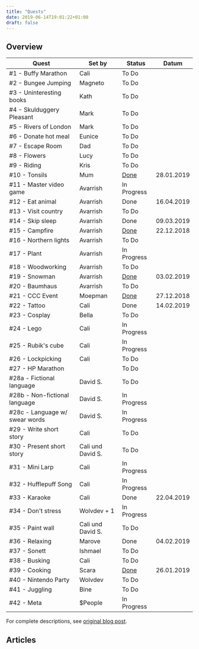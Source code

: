 ```yaml
---
title: "Quests"
date: 2019-06-14T19:01:22+01:00
draft: false
---
```


## Overview

| Quest                          | Set by            | Status                  | Datum      |
| ------------------------------ |------------------ | ----------------------- | ---------- |
| #1 - Buffy Marathon            | Cali              | To Do                   |            |
| #2 - Bungee Jumping            | Magneto           | To Do                   |            |
| #3 - Uninteresting books       | Kath              | To Do                   |            |
| #4 - Skulduggery Pleasant      | Mark              | To Do                   |            |
| #5 - Rivers of London          | Mark              | To Do                   |            |
| #6 - Donate hot meal           | Eunice            | To Do                   |            |
| #7 - Escape Room               | Dad               | To Do                   |            |
| #8 - Flowers                   | Lucy              | To Do                   |            |
| #9 - Riding                    | Kris              | To Do                   |            |
| #10 - Tonsils                  | Mum               | [Done](quest-10) | 28.01.2019 |
| #11 - Master video game        | Avarrish          | In Progress             |            |
| #12 - Eat animal               | Avarrish          | Done                    | 16.04.2019 |
| #13 - Visit country            | Avarrish          | To Do                   |            |
| #14 - Skip sleep               | Avarrish          | Done                    | 09.03.2019 |
| #15 - Campfire                 | Avarrish          | [Done](quest-15) | 22.12.2018 |
| #16 - Northern lights          | Avarrish          | To Do                   |            |
| #17 - Plant                    | Avarrish          | In Progress             |            |
| #18 - Woodworking              | Avarrish          | To Do                   |            |
| #19 - Snowman                  | Avarrish          | [Done](quest-19) | 03.02.2019 |
| #20 - Baumhaus                 | Avarrish          | To Do                   |            |
| #21 - CCC Event                | Moepman           | [Done](quest-21) | 27.12.2018 |
| #22 - Tattoo                   | Cali              | Done                    | 14.02.2019 |
| #23 - Cosplay                  | Bella             | To Do                   |            |
| #24 - Lego                     | Cali              | In Progress             |            |
| #25 - Rubik's cube             | Cali              | In Progress             |            |
| #26 - Lockpicking              | Cali              | To Do                   |            |
| #27 - HP Marathon              |                   | To Do                   |            |
| #28a - Fictional language      | David S.          | To Do                   |            |
| #28b - Non-fictional language  | David S.          | In Progress             |            |
| #28c - Language w/ swear words | David S.          | In Progress             |            |
| #29 - Write short story        | Cali              | To Do                   |            |
| #30 - Present short story      | Cali und David S. | To Do                   |            |
| #31 - Mini Larp                | Cali              | In Progress             |            |
| #32 - Hufflepuff Song          | Cali              | In Progress             |            |
| #33 - Karaoke                  | Cali              | Done                    | 22.04.2019 |
| #34 - Don't stress             | Wolvdev + 1       | In Progress             |            |
| #35 - Paint wall               | Cali und David S. | To Do                   |            |
| #36 - Relaxing                 | Marove            | Done                    | 04.02.2019 |
| #37 - Sonett                   | Ishmael           | To Do                   |            |
| #38 - Busking                  | Cali              | To Do                   |            |
| #39 - Cooking                  | Scara             | [Done](quest-39) | 26.01.2019 |
| #40 - Nintendo Party           | Wolvdev           | To Do                   |            |
| #41 - Juggling                 | Bine              | To Do                   |            |
| #42 - Meta                     | $People           | In Progress             |            |

For complete descriptions, see [original blog post](/en/post/quests).

## Articles